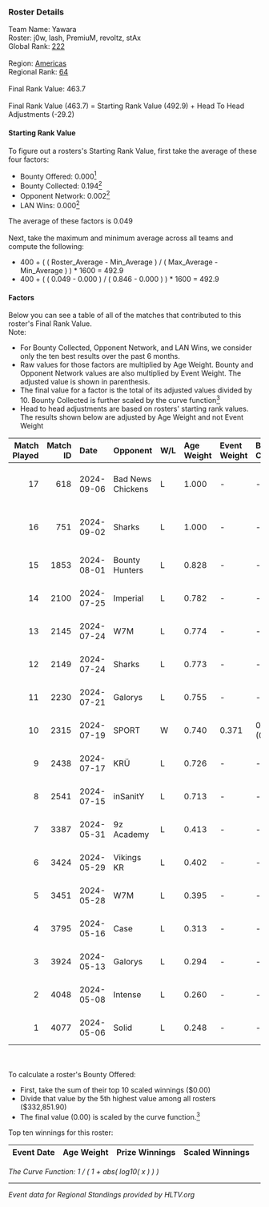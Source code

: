 ### Roster Details<br />
Team Name: Yawara<br />
Roster: j0w, lash, PremiuM, revoltz, stAx<br />
Global Rank: [222](../../standings_global_2024_09_26.md)<br />
<br />
Region: [Americas]( ../../standings_americas_2024_09_26.md)<br />
Regional Rank: [64]( ../../standings_americas_2024_09_26.md)<br />
<br />
Final Rank Value:  463.7<br />
<br />
Final Rank Value (463.7) = Starting Rank Value (492.9) + Head To Head Adjustments (-29.2)<br />

#### Starting Rank Value<br />
To figure out a rosters's Starting Rank Value, first take the average of these four factors:<br />
- Bounty Offered: 0.000[<sup>1</sup>](#table2)
- Bounty Collected: 0.194[<sup>2</sup>](#table1)
- Opponent Network: 0.002[<sup>2</sup>](#table1)
- LAN Wins: 0.000[<sup>2</sup>](#table1)

The average of these factors is 0.049<br />
<br />
Next, take the maximum and minimum average across all teams and compute the following:<br />
- 400 + ( ( Roster_Average - Min_Average ) / ( Max_Average - Min_Average ) ) * 1600 = 492.9
- 400 + ( ( 0.049 - 0.000 ) / ( 0.846 - 0.000 ) ) * 1600 = 492.9


#### Factors<br />
Below you can see a table of all of the matches that contributed to this roster's Final Rank Value.<br />
Note:<br />

- For Bounty Collected, Opponent Network, and LAN Wins, we consider only the ten best results over the past 6 months.
- Raw values for those factors are multiplied by Age Weight. Bounty and Opponent Network values are also multiplied by Event Weight. The adjusted value is shown in parenthesis.
- The final value for a factor is the total of its adjusted values divided by 10. Bounty Collected is further scaled by the curve function[<sup>3</sup>](#curveFunction)
- Head to head adjustments are based on rosters' starting rank values. The results shown below are adjusted by Age Weight and not Event Weight
<span id="table1"></span><br />


| Match Played | Match ID | Date       | Opponent          | W/L | Age Weight | Event Weight | Bounty Collected | Opponent Network | LAN Wins  | H2H Adj. | Roster                            |
| -: | -: | :- | :- | :- | :- | :- | :- | :- | :- | -: | :- |
|           17 |      618 | 2024-09-06 | Bad News Chickens | L   | 1.000      | -            | -                | -                | -         |    -8.11 | j0w, lash, PremiuM, revoltz, stAx |
|           16 |      751 | 2024-09-02 | Sharks            | L   | 1.000      | -            | -                | -                | -         |    -1.94 | j0w, lash, PremiuM, revoltz, stAx |
|           15 |     1853 | 2024-08-01 | Bounty Hunters    | L   | 0.828      | -            | -                | -                | -         |    -2.86 | j0w, lash, revoltz, ritz, stAx    |
|           14 |     2100 | 2024-07-25 | Imperial          | L   | 0.782      | -            | -                | -                | -         |    -0.68 | j0w, lash, revoltz, ritz, stAx    |
|           13 |     2145 | 2024-07-24 | W7M               | L   | 0.774      | -            | -                | -                | -         |    -4.33 | j0w, lash, revoltz, ritz, stAx    |
|           12 |     2149 | 2024-07-24 | Sharks            | L   | 0.773      | -            | -                | -                | -         |    -1.67 | j0w, lash, revoltz, ritz, stAx    |
|           11 |     2230 | 2024-07-21 | Galorys           | L   | 0.755      | -            | -                | -                | -         |    -4.36 | j0w, lash, revoltz, ritz, stAx    |
|           10 |     2315 | 2024-07-19 | SPORT             | W   | 0.740      | 0.371        | 0.003 (0.001)    | 0.073 (0.020)    | 0 (0.000) |    16.74 | j0w, lash, revoltz, ritz, stAx    |
|            9 |     2438 | 2024-07-17 | KRÜ               | L   | 0.726      | -            | -                | -                | -         |    -2.65 | j0w, lash, revoltz, ritz, stAx    |
|            8 |     2541 | 2024-07-15 | inSanitY          | L   | 0.713      | -            | -                | -                | -         |    -1.44 | j0w, lash, revoltz, ritz, stAx    |
|            7 |     3387 | 2024-05-31 | 9z Academy        | L   | 0.413      | -            | -                | -                | -         |    -6.30 | j0w, lash, ritz, stAx, Straafer   |
|            6 |     3424 | 2024-05-29 | Vikings KR        | L   | 0.402      | -            | -                | -                | -         |    -2.66 | j0w, lash, perez, ritz, stAx      |
|            5 |     3451 | 2024-05-28 | W7M               | L   | 0.395      | -            | -                | -                | -         |    -2.59 | j0w, lash, perez, ritz, stAx      |
|            4 |     3795 | 2024-05-16 | Case              | L   | 0.313      | -            | -                | -                | -         |    -0.96 | j0w, lash, perez, ritz, stAx      |
|            3 |     3924 | 2024-05-13 | Galorys           | L   | 0.294      | -            | -                | -                | -         |    -2.24 | j0w, lash, perez, ritz, stAx      |
|            2 |     4048 | 2024-05-08 | Intense           | L   | 0.260      | -            | -                | -                | -         |    -2.09 | j0w, lash, perez, ritz, stAx      |
|            1 |     4077 | 2024-05-06 | Solid             | L   | 0.248      | -            | -                | -                | -         |    -1.08 | j0w, lash, perez, ritz, stAx      |

<br />
<span id="table2"></span><br />
To calculate a roster's Bounty Offered:<br />

- First, take the sum of their top 10 scaled winnings ($0.00)
- Divide that value by the 5th highest value among all rosters ($332,851.90)
- The final value (0.00) is scaled by the curve function.[<sup>3</sup>](#curveFunction)

Top ten winnings for this roster:<br />

| Event Date | Age Weight | Prize Winnings | Scaled Winnings |
| :- | -: | :- | :- |


<span id="curveFunction"></span>_The Curve Function: 1 / ( 1 + abs( log10( x ) ) )_<br />

---
_Event data for Regional Standings provided by HLTV.org_<br />
